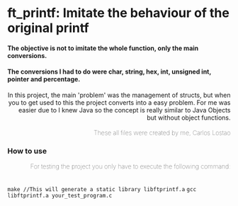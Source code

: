 # ft_printf: Imitate the behaviour of the original printf

#### The objective is not to imitate the whole function, only the main conversions. 
#### The conversions I had to do were char, string, hex, int, unsigned int, pointer and percentage.

<div style="text-align: right"> In this project, the main 'problem' was the management of structs, but when you to get used to this the project converts into a easy problem. For me was easier due to I knew Java so the concept is really similar to Java Objects but without object functions. </div>
<br>
<div style="text-align:right;font-weight:1"> These all files were created by me, Carlos Lostao </div>

### How to use

<div style="text-align:right;font-weight:1">For testing the project you only have to execute the following command:</div>
<br>
<br>
<code>make //This will generate a static library libftprintf.a</code>
<code>gcc libftprintf.a your_test_program.c</code>
